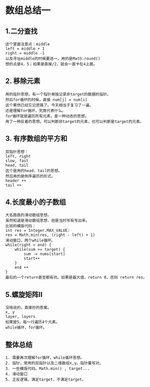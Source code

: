 # 数组总结一

## 1.二分查找

	这个里面注意点：middle
	left = middle + 1
	right = middle -1
	以及寻址middle的时候要进一，用的是Math.round()
	想的点是4，5；如果是直接/2，就会一直卡在4上面。
	
## 2. 移除元素

	用的指针思想，有一个指针单独记录非target的数据的指针。
	然后for循环的时候，直接 num[j] = num[i]
	这个果然已经忘记思路了。今天相当于复习了一遍。
	还是理解for循环，究竟代表什么。
	for循环就是遍历所有元素，是一种动态的思想。
	用了一种反着的思想。可以判断非target的元素，也可以判断是target的元素。
	
## 3. 有序数组的平方和

	双指针思想：
	left, right
	slow, fast
	head, tail
	这个是用的head，tail的思想。
	然后用的是倒序遍历的形式。
	header ++
	tail ++
	
## 4.长度最小的子数组

	大名鼎鼎的滑动数组思想。
	虽然知道是滑动数组思想，但是当时写有写出来。
	比较的模版代码：
	int res = Integer.MAX_VALUE:
	res = Math.min(res, (right - left) + 1)
	滑动窗口，两个while循环。
	while(right < end) {
		while(sum >= target) {
			sum -= nums[start]
			start++
		}
		end ++
	}
	最后的一个return甚至都有坑。如果是最大值，return 0，否则 return res。
	
## 5.螺旋矩阵II

	没啥说的，直接抄的答案。
	x, y
	layer, layers
	如果是5，每一行遍历4个元素。
	while循环，for循环。
	

## 整体总结

	1. 需要再次理解for循环，while循环思想。
	2. 指针，常用的双指针以及二维数组x,y。指针要写对。
	3. 一些模版代码。Math.min() , target...
	4. 滑动窗口
	5. 正反逻辑，满足target，不满足target。